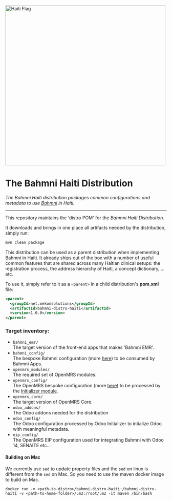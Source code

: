 <img src="readme/flag_of_Haiti.png" alt="Haiti Flag" width="500"/>

# The Bahmni Haiti Distribution

_The Bahmni Haiti distribution packages common configurations and metadata to use [Bahmni](https://www.bahmni.org/) in Haiti._

-----

This repository maintains the 'distro POM' for the _Bahmni Haiti Distribution_.

It downloads and brings in one place all artifacts needed by the distribution, simply run:
```bash
mvn clean package
```

This distribution can be used as a parent distribution when implementing Bahmni in Haiti. It already ships out of the box with a number of useful common features that are shared across many Haitian clinical setups: the registration process, the address hierarchy of Haiti, a concept dictionary, ... etc.

To use it, simply refer to it as a `<parent>` in a child distribution's **pom.xml** file:
```xml
<parent>
  <groupId>net.mekomsolutions</groupId>
  <artifactId>bahmni-distro-haiti</artifactId>
  <version>1.0.0</version>
</parent>
```

### Target inventory:

* `bahmni_emr/`
<br/>The target version of the front-end apps that makes 'Bahmni EMR'.
* `bahmni_config/`
<br/>The bespoke Bahmni configuration (more [here](https://github.com/mekomsolutions/bahmni-config-haiti)) to be consumed by Bahmni Apps.
* `openmrs_modules/`
<br/>The required set of OpenMRS modules.
* `openmrs_config/`
<br/>The OpenMRS bespoke configuration (more [here](https://github.com/mekomsolutions/openmrs-config-haiti)) to be processed by the [Initializer module](https://github.com/mekomsolutions/openmrs-module-initializer).
* `openmrs_core/`
<br/>The target version of OpenMRS Core.
* `odoo_addons/`
<br/>The Odoo addons needed for the distribution
* `odoo_config/`
<br/>The Odoo configuration processed by Odoo Initializer to intialize Odoo with meaningful metadata.
* `eip_config/`
<br/>The OpenMRS EIP configuration used for integrating Bahmni with Odoo 14, SENAITE etc...

#### Building on Mac

We currently use `sed` to update property files and the `sed` on linux is different from the `sed` on Mac. 
So you need to use the maven docker image to build on Mac.

```docker run -v <path-to-distro>/bahmni-distro-haiti:/bahmni-distro-haiti -v <path-to-home-folder>/.m2:/root/.m2 -it maven /bin/bash```
